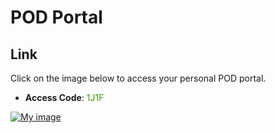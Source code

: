 # POD Portal

## Link
Click on the image below to access your personal POD portal.

- **Access Code**: <span style='color:#479608'>1J1F</span>

<a href="https://ops-portal.ace.aviatrixlab.com/" target="_blank">

![My image](images/pod.png)
</a>